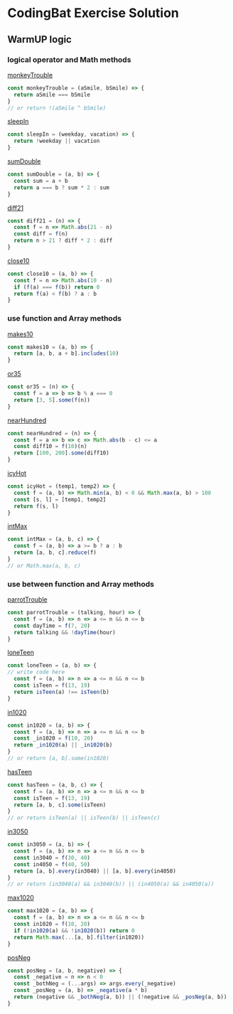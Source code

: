 # CodingBat Exercise Solution

## WarmUP logic

### logical operator and Math methods

[monkeyTrouble](../spec/monkeyTrouble.spec.js)
```js
const monkeyTrouble = (aSmile, bSmile) => {
  return aSmile === bSmile
}
// or return !(aSmile ^ bSmile)
```

[sleepIn](../spec/sleepIn.spec.js)
```js
const sleepIn = (weekday, vacation) => {
  return !weekday || vacation
}
```

[sumDouble](../spec/sumDouble.spec.js)
```js
const sumDouble = (a, b) => {
  const sum = a + b
  return a === b ? sum * 2 : sum
}
```

[diff21](../spec/diff21.spec.js)
```js
const diff21 = (n) => {
  const f = n => Math.abs(21 - n)
  const diff = f(n)
  return n > 21 ? diff * 2 : diff
}
```

[close10](../spec/close10.spec.js)
```js
const close10 = (a, b) => {
  const f = n => Math.abs(10 - n)
  if (f(a) === f(b)) return 0
  return f(a) < f(b) ? a : b
}
```

### use function and Array methods

[makes10](../spec/makes10.spec.js)
```js
const makes10 = (a, b) => {
  return [a, b, a + b].includes(10)
}
```

[or35](../spec/or35.spec.js)
```js
const or35 = (n) => {
  const f = a => b => b % a === 0
  return [3, 5].some(f(n))
}
```

[nearHundred](../spec/nearHundred.spec.js)
```js
const nearHundred = (n) => {
  const f = a => b => c => Math.abs(b - c) <= a 
  const diff10 = f(10)(n)
  return [100, 200].some(diff10)
}
```

[icyHot](../spec/icyHot.spec.js)
```js
const icyHot = (temp1, temp2) => {
  const f = (a, b) => Math.min(a, b) < 0 && Math.max(a, b) > 100
  const [s, l] = [temp1, temp2]
  return f(s, l)
}
```

[intMax](../spec/intMax.spec.js)
```js
const intMax = (a, b, c) => {
  const f = (a, b) => a >= b ? a : b
  return [a, b, c].reduce(f)
}
// or Math.max(a, b, c)
```

### use between function and Array methods

[parrotTrouble](../spec/parrotTrouble.spec.js)
```js
const parrotTrouble = (talking, hour) => {
  const f = (a, b) => n => a <= n && n <= b
  const dayTime = f(7, 20)
  return talking && !dayTime(hour)
}
```

[loneTeen](../spec/loneTeen.spec.js)
```js
const loneTeen = (a, b) => {
// write code here
  const f = (a, b) => n => a <= n && n <= b
  const isTeen = f(13, 19)
  return isTeen(a) !== isTeen(b)
}
```

[in1020](../spec/in1020.spec.js)
```js
const in1020 = (a, b) => {
  const f = (a, b) => n => a <= n && n <= b
  const _in1020 = f(10, 20)
  return _in1020(a) || _in1020(b)
}
// or return [a, b].some(in1020)
```

[hasTeen](../spec/hasTeen.spec.js)
```js
const hasTeen = (a, b, c) => {
  const f = (a, b) => n => a <= n && n <= b
  const isTeen = f(13, 19)
  return [a, b, c].some(isTeen)
}
// or return isTeen(a) || isTeen(b) || isTeen(c)
```

[in3050](../spec/in3050.spec.js)
```js
const in3050 = (a, b) => {
  const f = (a, b) => n => a <= n && n <= b
  const in3040 = f(30, 40)
  const in4050 = f(40, 50)
  return [a, b].every(in3040) || [a, b].every(in4050)
}
// or return (in3040(a) && in3040(b)) || (in4050(a) && in4050(a))
```

[max1020](../spec/max1020.spec.js)
```js
const max1020 = (a, b) => {
  const f = (a, b) => n => a <= n && n <= b
  const in1020 = f(10, 20)
  if (!in1020(a) && !in1020(b)) return 0
  return Math.max(...[a, b].filter(in1020))
}
```

[posNeg](../spec/posNeg.spec.js)
```js
const posNeg = (a, b, negative) => {
  const _negative = n => n < 0
  const _bothNeg = (...args) => args.every(_negative)
  const _posNeg = (a, b) => _negative(a * b)
  return (negative && _bothNeg(a, b)) || (!negative && _posNeg(a, b))
}
```